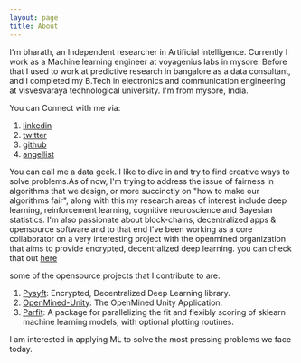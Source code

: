 ```yaml
---
layout: page
title: About
---
```


I'm bharath, an Independent researcher in Artificial intelligence. Currently I work as a Machine learning engineer at voyagenius labs in mysore. Before that I used to work at  predictive research in bangalore as a data consultant, and I completed my B.Tech in electronics and communication engineering at visvesvaraya technological university. I'm from mysore, India.

You can Connect with me via:

1. [linkedin](https://www.linkedin.com/in/xenomorph/)
2. [twitter](https://twitter.com/bharathjarvis)
3. [github](github.com/bharathgs)
4. [angellist](https://angel.co/bharath-gs)

You can call me a data geek. I like to dive in and try to find creative ways to solve problems.As of now, I'm trying to address the issue of fairness in algorithms that we design, or more succinctly on "how to make our algorithms fair", along with this my research areas of interest include deep learning, reinforcement learning, cognitive neuroscience and Bayesian statistics.
I'm also passionate about block-chains, decentralized apps & opensource software and to that end I've been working as a core collaborator on a very interesting project with the openmined organization that aims to provide encrypted, decentralized  deep learning. you can check that out [here](github.com/OpenMined)

some of the opensource projects that I contribute to are: 

1. [Pysyft](https://github.com/OpenMined/PySyft): Encrypted, Decentralized Deep Learning library.
2. [OpenMined-Unity](https://github.com/OpenMined/OpenMined): The OpenMined Unity Application.
3. [Parfit](https://github.com/jmcarpenter2/parfit): A package for parallelizing the fit and flexibly scoring of sklearn machine learning models, with optional plotting routines.


I am interested in applying ML to solve the most pressing problems we face today.

